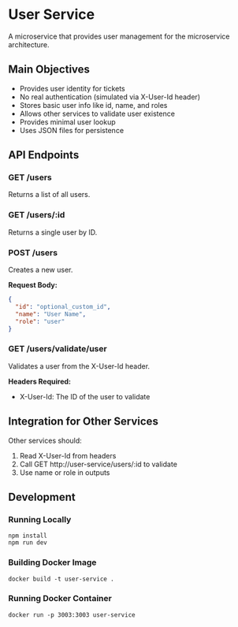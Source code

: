 # User Service

A microservice that provides user management for the microservice architecture.

## Main Objectives

- Provides user identity for tickets
- No real authentication (simulated via X-User-Id header)
- Stores basic user info like id, name, and roles
- Allows other services to validate user existence
- Provides minimal user lookup
- Uses JSON files for persistence

## API Endpoints

### GET /users
Returns a list of all users.

### GET /users/:id
Returns a single user by ID.

### POST /users
Creates a new user.

**Request Body:**
```json
{
  "id": "optional_custom_id",
  "name": "User Name",
  "role": "user"
}
```

### GET /users/validate/user
Validates a user from the X-User-Id header.

**Headers Required:**
- X-User-Id: The ID of the user to validate

## Integration for Other Services

Other services should:
1. Read X-User-Id from headers
2. Call GET http://user-service/users/:id to validate
3. Use name or role in outputs

## Development

### Running Locally

```
npm install
npm run dev
```

### Building Docker Image

```
docker build -t user-service .
```

### Running Docker Container

```
docker run -p 3003:3003 user-service
``` 